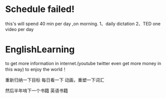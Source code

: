 # Schedule  failed!
this's will spend 40 min per day ,on morning.
1、daily dictation
2、TED one video per day

# EnglishLearning
to get more information in internet.(youtube twitter even get more money in this way)
to enjoy the world！

重新归纳一下目标
每日看一下 动画，重塑一下词汇

然后半年啃下一个书籍 英语书籍

